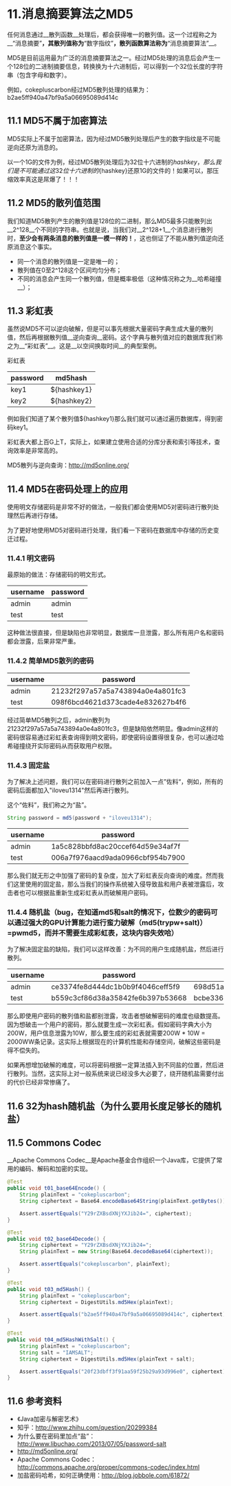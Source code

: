 # 11.消息摘要算法之MD5
  
  任何消息通过__散列函数__处理后，都会获得唯一的散列值。这一个过程称之为__“消息摘要”__，其散列值称为__“数字指纹”__，散列函数算法称为__“消息摘要算法”__。
  
  MD5是目前运用最为广泛的消息摘要算法之一。经过MD5处理的消息后会产生一个128位的二进制摘要信息，转换换为十六进制后，可以得到一个32位长度的字符串（包含字母和数字）。
  
  例如，cokepluscarbon经过MD5散列处理的结果为：b2ae5ff940a47bf9a5a06695089d414c

## 11.1 MD5不属于加密算法

  MD5实际上不属于加密算法，因为经过MD5散列处理后产生的数字指纹是不可能逆向还原为消息的。
  
  以一个1G的文件为例，经过MD5散列处理后为32位十六进制的${hashkey}，那么我们是不可能通过这32位十六进制的${hashkey}还原1G的文件的！如果可以，那压缩效率真这是屌爆了！！！
  
## 11.2 MD5的散列值范围
  
  我们知道MD5散列产生的散列值是128位的二进制，那么MD5最多只能散列出__2^128__个不同的字符串。也就是说，当我们对__2^128+1__个消息进行散列时，__至少会有两条消息的散列值是一模一样的！__，这也侧证了不能从散列值逆向还原消息这个事实。
  
  * 同一个消息的散列值是一定是唯一的；
  * 散列值在0至2^128这个区间均匀分布；
  * 不同的消息会产生同一个散列值，但是概率极低（这种情况称之为__哈希碰撞__）；

## 11.3 彩虹表
  
  虽然说MD5不可以逆向破解，但是可以事先根据大量密码字典生成大量的散列值，然后再根据散列值__逆向查询__密码。这个字典与散列值对应的数据库我们称之为__“彩虹表”__。这是__以空间换取时间__的典型案例。

彩虹表

|password  |md5hash      |
|----------|-------------|
|key1      |${hashkey1}  |
|key2      |${hashkey2}  |   

例如我们知道了某个散列值${hashkey1}那么我们就可以通过遍历数据库，得到密码key1。

彩虹表大都上百G上T，实际上，如果建立使用合适的分库分表和索引等技术，查询效率是非常高的。

MD5散列与逆向查询：http://md5online.org/

## 11.4 MD5在密码处理上的应用

  使用明文存储密码是非常不好的做法，一般我们都会使用MD5对密码进行散列处理然后再进行存储。
  
  为了更好地使用MD5对密码进行处理，我们看一下密码在数据库中存储的历史变迁过程。
  
### 11.4.1 明文密码
  
  最原始的做法：存储密码的明文形式。

| username             | password          |
|----------------------|-------------------|
| admin                | admin             |
| test                 | test              |

  这种做法很直接，但是缺陷也非常明显，数据库一旦泄露，那么所有用户名和密码都会泄露，后果非常严重。

### 11.4.2 简单MD5散列的密码

| username             | password          | 
|----------------------|-------------------|
| admin                | 21232f297a57a5a743894a0e4a801fc3             |
| test                 | 098f6bcd4621d373cade4e832627b4f6             |

  经过简单MD5散列之后，admin散列为21232f297a57a5a743894a0e4a801fc3，但是缺陷依然明显。像admin这样的密码很容易通过彩虹表查询得到明文密码，即使密码设置得很复杂，也可以通过哈希碰撞绕开实际密码从而获取用户权限。
  
### 11.4.3 固定盐
  
  为了解决上述问题，我们可以在密码进行散列之前加入一点”佐料“，例如，所有的密码后面都加入"iloveu1314"然后再进行散列。
  
  这个“佐料”，我们称之为“盐”。
  
```java
String password = md5(password + "iloveu1314");
```
| username             | password          | 
|----------------------|-------------------|
| admin                | 1a5c828bbfd8ac20ccef64d59e34af7f             |
| test                 | 006a7f976aacd9ada0966cbf954b7900              |

  那么我们就无形之中加强了密码的复杂度，加大了彩虹表反向查询的难度。然而我们这里使用的固定盐，那么当我们的操作系统被入侵导致盐和用户表被泄露后，攻击者也可以根据盐重新生成彩虹表从而破解用户密码。

### 11.4.4 随机盐（bug，在知道md5和salt的情况下，位数少的密码可以通过强大的GPU计算能力进行蛮力破解（md5(trypw+salt)）=pwmd5，而并不需要生成彩虹表，这块内容失效哈）

  为了解决固定盐的缺陷，我们可以这样改善：为不同的用户生成随机盐，然后进行散列。

| username             | password          | salt                  |
|----------------------|-------------------|-----------------------|
| admin                | ce3374fe8d444dc1b0b9f4046ceff5f9             | 698d51a19d8a121ce581499d7b701668                      |   
| test                 | b559c3cf86d38a35842fe6b397b53668             | bcbe3365e6ac95ea2c0343a2395834dd                      |
  
  那么即使用户密码的散列值和盐都别泄露，攻击者想破解密码的难度也级数提高。因为想破击一个用户的密码，那么就要生成一次彩虹表。假如密码字典大小为200W，用户信息泄露为10W，那么要生成的彩虹表就需要200W * 10W = 2000WW条记录。这实际上根据现在的计算机性能和存储空间，破解这些密码是得不偿失的。
  
  如果再想增加破解的难度，可以将密码根据一定算法插入到不同盐的位置，然后进行散列。当然，这实际上对一般系统来说已经没多大必要了，绕开随机盐需要付出的代价已经非常惨痛了。
  
## 11.6 32为hash随机盐（为什么要用长度足够长的随机盐）

## 11.5 Commons Codec
  
  __Apache Commons Codec__是Apache基金合作组织一个Java库，它提供了常用的编码、解码和加密的实现。

```java
@Test
public void t01_base64Encode() {
	String plainText = "cokepluscarbon";
	String ciphertext = Base64.encodeBase64String(plainText.getBytes());

	Assert.assertEquals("Y29rZXBsdXNjYXJib24=", ciphertext);
}

@Test
public void t02_base64Decode() {
	String ciphertext = "Y29rZXBsdXNjYXJib24=";
	String plainText = new String(Base64.decodeBase64(ciphertext));

	Assert.assertEquals("cokepluscarbon", plainText);
}

@Test
public void t03_md5Hash() {
	String plainText = "cokepluscarbon";
	String ciphertext = DigestUtils.md5Hex(plainText);

	Assert.assertEquals("b2ae5ff940a47bf9a5a06695089d414c", ciphertext);
}

@Test
public void t04_md5HashWithSalt() {
	String plainText = "cokepluscarbon";
	String salt = "IAMSALT";
	String ciphertext = DigestUtils.md5Hex(plainText + salt);

	Assert.assertEquals("20f23dbff3f91aa59f25b29a93d996e0", ciphertext);
}
```

## 11.6 参考资料

  * 《Java加密与解密艺术》
  * 知乎：http://www.zhihu.com/question/20299384
  * 为什么要在密码里加点“盐”：http://www.libuchao.com/2013/07/05/password-salt
  * http://md5online.org/
  * Apache Commons Codec：http://commons.apache.org/proper/commons-codec/index.html
  * 加盐密码哈希，如何正确使用：http://blog.jobbole.com/61872/

